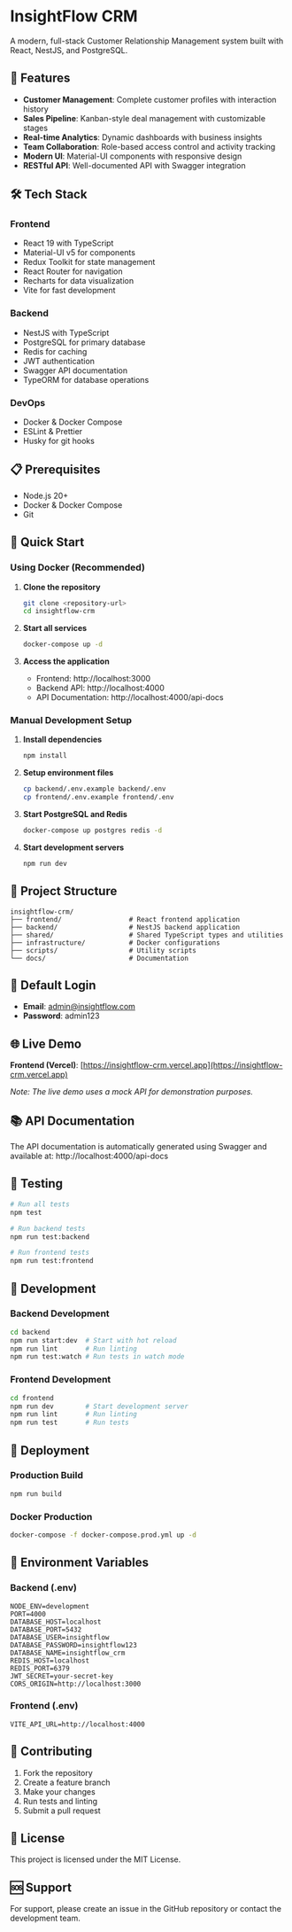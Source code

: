 # InsightFlow CRM

A modern, full-stack Customer Relationship Management system built with React, NestJS, and PostgreSQL.

## 🚀 Features

- **Customer Management**: Complete customer profiles with interaction history
- **Sales Pipeline**: Kanban-style deal management with customizable stages
- **Real-time Analytics**: Dynamic dashboards with business insights
- **Team Collaboration**: Role-based access control and activity tracking
- **Modern UI**: Material-UI components with responsive design
- **RESTful API**: Well-documented API with Swagger integration

## 🛠️ Tech Stack

### Frontend
- React 19 with TypeScript
- Material-UI v5 for components
- Redux Toolkit for state management
- React Router for navigation
- Recharts for data visualization
- Vite for fast development

### Backend
- NestJS with TypeScript
- PostgreSQL for primary database
- Redis for caching
- JWT authentication
- Swagger API documentation
- TypeORM for database operations

### DevOps
- Docker & Docker Compose
- ESLint & Prettier
- Husky for git hooks

## 📋 Prerequisites

- Node.js 20+ 
- Docker & Docker Compose
- Git

## 🚀 Quick Start

### Using Docker (Recommended)

1. **Clone the repository**
   ```bash
   git clone <repository-url>
   cd insightflow-crm
   ```

2. **Start all services**
   ```bash
   docker-compose up -d
   ```

3. **Access the application**
   - Frontend: http://localhost:3000
   - Backend API: http://localhost:4000
   - API Documentation: http://localhost:4000/api-docs

### Manual Development Setup

1. **Install dependencies**
   ```bash
   npm install
   ```

2. **Setup environment files**
   ```bash
   cp backend/.env.example backend/.env
   cp frontend/.env.example frontend/.env
   ```

3. **Start PostgreSQL and Redis**
   ```bash
   docker-compose up postgres redis -d
   ```

4. **Start development servers**
   ```bash
   npm run dev
   ```

## 📁 Project Structure

```
insightflow-crm/
├── frontend/                 # React frontend application
├── backend/                  # NestJS backend application
├── shared/                   # Shared TypeScript types and utilities
├── infrastructure/           # Docker configurations
├── scripts/                  # Utility scripts
└── docs/                     # Documentation
```

## 🔑 Default Login

- **Email**: admin@insightflow.com
- **Password**: admin123

## 🌐 Live Demo

**Frontend (Vercel)**: [https://insightflow-crm.vercel.app](https://insightflow-crm.vercel.app)

*Note: The live demo uses a mock API for demonstration purposes.*

## 📚 API Documentation

The API documentation is automatically generated using Swagger and available at:
http://localhost:4000/api-docs

## 🧪 Testing

```bash
# Run all tests
npm test

# Run backend tests
npm run test:backend

# Run frontend tests
npm run test:frontend
```

## 🔧 Development

### Backend Development

```bash
cd backend
npm run start:dev  # Start with hot reload
npm run lint       # Run linting
npm run test:watch # Run tests in watch mode
```

### Frontend Development

```bash
cd frontend
npm run dev        # Start development server
npm run lint       # Run linting
npm run test       # Run tests
```

## 🚢 Deployment

### Production Build

```bash
npm run build
```

### Docker Production

```bash
docker-compose -f docker-compose.prod.yml up -d
```

## 📝 Environment Variables

### Backend (.env)
```
NODE_ENV=development
PORT=4000
DATABASE_HOST=localhost
DATABASE_PORT=5432
DATABASE_USER=insightflow
DATABASE_PASSWORD=insightflow123
DATABASE_NAME=insightflow_crm
REDIS_HOST=localhost
REDIS_PORT=6379
JWT_SECRET=your-secret-key
CORS_ORIGIN=http://localhost:3000
```

### Frontend (.env)
```
VITE_API_URL=http://localhost:4000
```

## 🤝 Contributing

1. Fork the repository
2. Create a feature branch
3. Make your changes
4. Run tests and linting
5. Submit a pull request

## 📄 License

This project is licensed under the MIT License.

## 🆘 Support

For support, please create an issue in the GitHub repository or contact the development team.